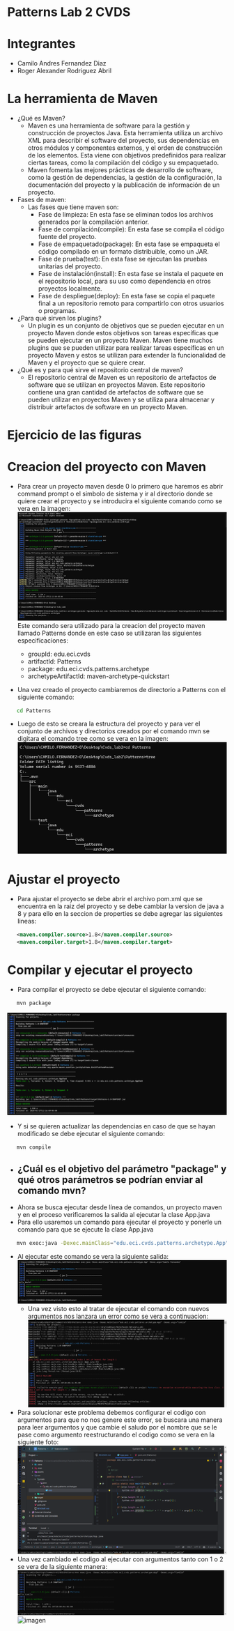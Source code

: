 # Patterns Lab 2 CVDS 
    
# Integrantes

 - Camilo Andres Fernandez Diaz
 - Roger Alexander Rodriguez Abril

# La herramienta de Maven
   * ¿Qué es Maven?
        - Maven es una herramienta de software para la gestión y construcción de proyectos Java. Esta herramienta utiliza un archivo XML para describir el software del proyecto, sus dependencias en otros módulos y componentes externos, y el orden de construcción de los elementos. Esta viene con objetivos predefinidos para realizar ciertas tareas, como la compilación del código y su empaquetado. 
        - Maven fomenta las mejores prácticas de desarrollo de software, como la gestión de dependencias, la gestión de la configuración, la documentación del proyecto y la publicación de información de un proyecto.
   * Fases de maven:
        - Las fases que tiene maven son:
            - Fase de limpieza: En esta fase se eliminan todos los archivos generados por la compilación anterior.
            - Fase de compilación(compile): En esta fase se compila el código fuente del proyecto.
            - Fase de empaquetado(package): En esta fase se empaqueta el código compilado en un formato distribuible, como un JAR.
            - Fase de prueba(test): En esta fase se ejecutan las pruebas unitarias del proyecto.
            - Fase de instalación(install): En esta fase se instala el paquete en el repositorio local, para su uso como dependencia en otros proyectos localmente.
            - Fase de despliegue(deploy): En esta fase se copia el paquete final a un repositorio remoto para compartirlo con otros usuarios o programas.
   * ¿Para qué sirven los plugins?
        - Un plugin es un conjunto de objetivos que se pueden ejecutar en un proyecto Maven donde estos objetivos son tareas específicas que se pueden ejecutar en un proyecto Maven. Maven tiene muchos plugins que se pueden utilizar para realizar tareas específicas en un proyecto Maven y estos se utilizan para extender la funcionalidad de Maven y el proyecto que se quiere crear.
   * ¿Qué es y para qué sirve el repositorio central de maven?
        - El repositorio central de Maven es un repositorio de artefactos de software que se utilizan en proyectos Maven. Este repositorio contiene una gran cantidad de artefactos de software que se pueden utilizar en proyectos Maven y se utiliza para almacenar y distribuir artefactos de software en un proyecto Maven.


# Ejercicio de las figuras
# Creacion del proyecto con Maven
   - Para crear un proyecto maven desde 0 lo primero que haremos es abrir command prompt o el simbolo de sistema y ir al directorio donde se quiere crear el proyecto y se introducira el siguiente comando como se vera en la imagen:
   ![imagen](https://github.com/CamiloFdez/Patterns/blob/master/assets/CrearProyecto.png)
     Este comando sera utilizado para la creacion del proyecto maven llamado Patterns donde en este caso se utilizaran las siguientes especificaciones:
        - groupId: edu.eci.cvds
        - artifactId: Patterns
        - package: edu.eci.cvds.patterns.archetype
        - archetypeArtifactId: maven-archetype-quickstart

   - Una vez creado el proyecto cambiaremos de directorio a Patterns con el siguiente comando:
   ```bash
      cd Patterns
   ```

   - Luego de esto se creara la estructura del proyecto y para ver el conjunto de archivos y directorios creados por el comando mvn se digitara el comando tree como se vera en la imagen:
   ![imagen](https://github.com/CamiloFdez/Patterns/blob/master/assets/Estructura.png)
# Ajustar el proyecto
   - Para ajustar el proyecto se debe abrir el archivo pom.xml que se encuentra en la raiz del proyecto y se debe cambiar la version de java a 8 y para ello en la seccion de properties se debe agregar las siguientes lineas:
   ```xml
      <maven.compiler.source>1.8</maven.compiler.source>
      <maven.compiler.target>1.8</maven.compiler.target>
   ```
# Compilar y ejecutar el proyecto
   - Para compilar el proyecto se debe ejecutar el siguiente comando:
   ```bash
      mvn package
   ```
![imagen](https://github.com/CamiloFdez/Patterns/blob/master/assets/Paquete.png)

   - Y si se quieren actualizar las dependencias en caso de que se hayan modificado se debe ejecutar el siguiente comando:
   ```bash
      mvn compile
   ```

   * ¿Cuál es el objetivo del parámetro "package" y qué otros parámetros se podrían enviar al comando mvn?
        -

   - Ahora se busca ejecutar desde línea de comandos, un proyecto maven y en el proceso verificaremos la salida al ejecutar la clase App.java
   - Para ello usaremos un comando para ejecutar el proyecto y ponerle un comando para que se ejecute la clase App.java
   ```bash
      mvn exec:java -Dexec.mainClass="edu.eci.cvds.patterns.archetype.App" -Dexec.args="Camilo"
   ```
   - Al ejecutar este comando se vera la siguiente salida:
    ![imagen](https://github.com/CamiloFdez/Patterns/blob/master/assets/Helloworld.png)
     - Una vez visto esto al tratar de ejecutar el comando con nuevos argumentos nos lanzara un error como se vera a continuacion:
    ![imagen](https://github.com/CamiloFdez/Patterns/blob/master/assets/Helloerror.png)
   - Para solucionar este problema debemos configurar el codigo con argumentos para que no nos genere este error, se buscara una manera para leer argumentos y que cambie el saludo por el nombre que se le pase como argumento reestructurando el codigo como se vera en la siguiente foto:
    ![imagen](https://github.com/CamiloFdez/Patterns/blob/master/assets/Appcodigo.png)
   - Una vez cambiado el codigo al ejecutar con argumentos tanto con 1 o 2 se vera de la siguiente manera:
    ![imagen](https://github.com/CamiloFdez/Patterns/blob/master/assets/Hellocamilo.png)
    ![imagen](https://github.com/CamiloFdez/Patterns/blob/master/assets/Hellocamilof.png)


